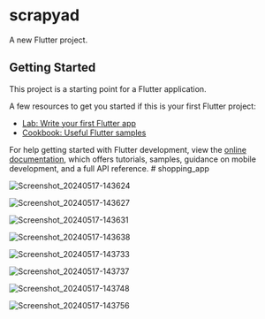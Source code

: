# scrapyad

A new Flutter project.

## Getting Started

This project is a starting point for a Flutter application.

A few resources to get you started if this is your first Flutter project:

- [Lab: Write your first Flutter app](https://docs.flutter.dev/get-started/codelab)
- [Cookbook: Useful Flutter samples](https://docs.flutter.dev/cookbook)

For help getting started with Flutter development, view the
[online documentation](https://docs.flutter.dev/), which offers tutorials,
samples, guidance on mobile development, and a full API reference.
#   s h o p p i n g _ a p p 
 

![Screenshot_20240517-143624](https://github.com/IamPawan777/shopping_app/assets/112340386/7b5994ed-9973-4ac1-97b3-699aac3c1c10)



![Screenshot_20240517-143627](https://github.com/IamPawan777/shopping_app/assets/112340386/800fb4b4-b198-471d-965f-43988c5a4cad)



![Screenshot_20240517-143631](https://github.com/IamPawan777/shopping_app/assets/112340386/d0fb3409-bc47-477e-803c-0be4e7a1a504)



![Screenshot_20240517-143638](https://github.com/IamPawan777/shopping_app/assets/112340386/3afe4b9e-a0b5-4609-aefe-bf9567edf3d3)



![Screenshot_20240517-143733](https://github.com/IamPawan777/shopping_app/assets/112340386/3d767784-88dd-4a7f-94b5-0e799fcdd91c)



![Screenshot_20240517-143737](https://github.com/IamPawan777/shopping_app/assets/112340386/636c7371-c173-489a-be27-8f6677dbd094)



![Screenshot_20240517-143748](https://github.com/IamPawan777/shopping_app/assets/112340386/1afbd93a-568a-4539-a0eb-295fa2335a35)



![Screenshot_20240517-143756](https://github.com/IamPawan777/shopping_app/assets/112340386/9245dad2-5012-41c1-a9b4-a8da2915012a)


